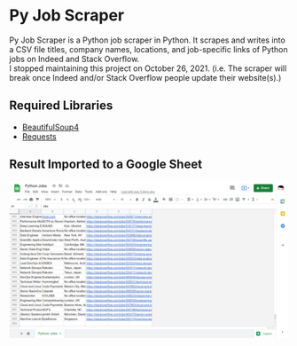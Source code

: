 # Py Job Scraper

Py Job Scraper is a Python job scraper in Python. It scrapes and writes into a CSV file titles, company names, locations, and job-specific links of Python jobs on Indeed and Stack Overflow.\
I stopped maintaining this project on October 26, 2021. (i.e. The scraper will break once Indeed and/or Stack Overflow people update their website(s).)

## Required Libraries
- [BeautifulSoup4](https://www.crummy.com/software/BeautifulSoup/bs4/doc/)
- [Requests](https://docs.python-requests.org/en/latest/)

## Result Imported to a Google Sheet

![Result in a Google Sheet](https://github.com/nayeonshin/py-job-scraper/blob/main/assets/result.png)

